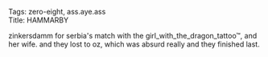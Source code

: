 Tags: zero-eight, ass.aye.ass  
Title: HAMMARBY  
  
zinkersdamm for serbia's match with the girl_with_the_dragon_tattoo™, and her wife. and they lost to oz, which was absurd really and they finished last.  
